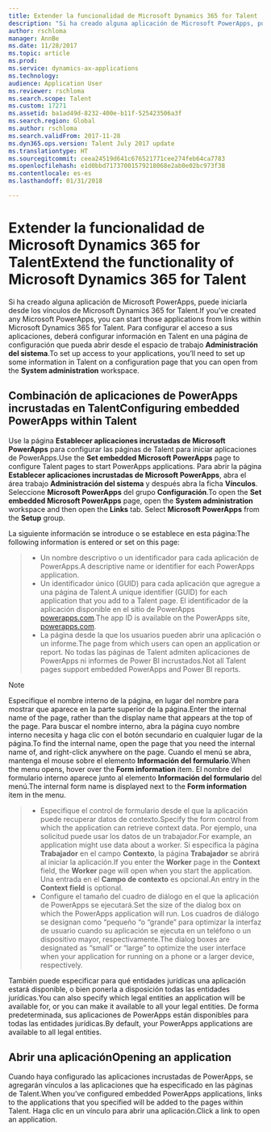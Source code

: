 ```yaml
---
title: Extender la funcionalidad de Microsoft Dynamics 365 for Talent
description: "Si ha creado alguna aplicación de Microsoft PowerApps, puede iniciarla desde los vínculos de Microsoft Dynamics 365 for Talent."
author: rschloma
manager: AnnBe
ms.date: 11/28/2017
ms.topic: article
ms.prod: 
ms.service: dynamics-ax-applications
ms.technology: 
audience: Application User
ms.reviewer: rschloma
ms.search.scope: Talent
ms.custom: 17271
ms.assetid: ba1ad49d-8232-400e-b11f-525423506a3f
ms.search.region: Global
ms.author: rschloma
ms.search.validFrom: 2017-11-28
ms.dyn365.ops.version: Talent July 2017 update
ms.translationtype: HT
ms.sourcegitcommit: ceea24519d641c676521771cee274feb64ca7783
ms.openlocfilehash: e1d0bbd71737001579218068e2ab0e02bc973f38
ms.contentlocale: es-es
ms.lasthandoff: 01/31/2018

---
```

# <a name="extend-the-functionality-of-microsoft-dynamics-365-for-talent"></a><span data-ttu-id="a06ef-103">Extender la funcionalidad de Microsoft Dynamics 365 for Talent</span><span class="sxs-lookup"><span data-stu-id="a06ef-103">Extend the functionality of Microsoft Dynamics 365 for Talent</span></span>
<span data-ttu-id="a06ef-104">Si ha creado alguna aplicación de Microsoft PowerApps, puede iniciarla desde los vínculos de Microsoft Dynamics 365 for Talent.</span><span class="sxs-lookup"><span data-stu-id="a06ef-104">If you’ve created any Microsoft PowerApps, you can start those applications from links within Microsoft Dynamics 365 for Talent.</span></span> <span data-ttu-id="a06ef-105">Para configurar el acceso a sus aplicaciones, deberá configurar información en Talent en una página de configuración que pueda abrir desde el espacio de trabajo **Administración del sistema**.</span><span class="sxs-lookup"><span data-stu-id="a06ef-105">To set up access to your applications, you’ll need to set up some information in Talent on a configuration page that you can open from the **System administration** workspace.</span></span>

## <a name="configuring-embedded-powerapps-within-talent"></a><span data-ttu-id="a06ef-106">Combinación de aplicaciones de PowerApps incrustadas en Talent</span><span class="sxs-lookup"><span data-stu-id="a06ef-106">Configuring embedded PowerApps within Talent</span></span>
<span data-ttu-id="a06ef-107">Use la página **Establecer aplicaciones incrustadas de Microsoft PowerApps** para configurar las páginas de Talent para iniciar aplicaciones de PowerApps.</span><span class="sxs-lookup"><span data-stu-id="a06ef-107">Use the **Set embedded Microsoft PowerApps** page to configure Talent pages to start PowerApps applications.</span></span> <span data-ttu-id="a06ef-108">Para abrir la página **Establecer aplicaciones incrustadas de Microsoft PowerApps**, abra el área trabajo **Administración del sistema** y después abra la ficha **Vínculos**. Seleccione **Microsoft PowerApps** del grupo **Configuración**.</span><span class="sxs-lookup"><span data-stu-id="a06ef-108">To open the **Set embedded Microsoft PowerApps** page, open the **System administration** workspace and then open the **Links** tab. Select **Microsoft PowerApps** from the **Setup** group.</span></span> 

<span data-ttu-id="a06ef-109">La siguiente información se introduce o se establece en esta página:</span><span class="sxs-lookup"><span data-stu-id="a06ef-109">The following information is entered or set on this page:</span></span> 

> - <span data-ttu-id="a06ef-110">Un nombre descriptivo o un identificador para cada aplicación de PowerApps.</span><span class="sxs-lookup"><span data-stu-id="a06ef-110">A descriptive name or identifier for each PowerApps application.</span></span>
> - <span data-ttu-id="a06ef-111">Un identificador único (GUID) para cada aplicación que agregue a una página de Talent.</span><span class="sxs-lookup"><span data-stu-id="a06ef-111">A unique identifier (GUID) for each application that you add to a Talent page.</span></span> <span data-ttu-id="a06ef-112">El identificador de la aplicación disponible en el sitio de PowerApps [powerapps.com](http://powerapps.com/).</span><span class="sxs-lookup"><span data-stu-id="a06ef-112">The app ID is available on the PowerApps site, [powerapps.com](http://powerapps.com/).</span></span> 
> - <span data-ttu-id="a06ef-113">La página desde la que los usuarios pueden abrir una aplicación o un informe.</span><span class="sxs-lookup"><span data-stu-id="a06ef-113">The page from which users can open an application or report.</span></span> <span data-ttu-id="a06ef-114">No todas las páginas de Talent admiten aplicaciones de PowerApps ni informes de Power BI incrustados.</span><span class="sxs-lookup"><span data-stu-id="a06ef-114">Not all Talent pages support embedded PowerApps and Power BI reports.</span></span> 

 > [!NOTE]
 >  <span data-ttu-id="a06ef-115">Especifique el nombre interno de la página, en lugar del nombre para mostrar que aparece en la parte superior de la página.</span><span class="sxs-lookup"><span data-stu-id="a06ef-115">Enter the internal name of the page, rather than the display name that appears at the top of the page.</span></span> <span data-ttu-id="a06ef-116">Para buscar el nombre interno, abra la página cuyo nombre interno necesita y haga clic con el botón secundario en cualquier lugar de la página.</span><span class="sxs-lookup"><span data-stu-id="a06ef-116">To find the internal name, open the page that you need the internal name of, and right-click anywhere on the page.</span></span> <span data-ttu-id="a06ef-117">Cuando el menú se abra, mantenga el mouse sobre el elemento **Información del formulario**.</span><span class="sxs-lookup"><span data-stu-id="a06ef-117">When the menu opens, hover over the **Form information** item.</span></span> <span data-ttu-id="a06ef-118">El nombre del formulario interno aparece junto al elemento **Información del formulario** del menú.</span><span class="sxs-lookup"><span data-stu-id="a06ef-118">The internal form name is displayed next to the **Form information** item in the menu.</span></span>
 
> - <span data-ttu-id="a06ef-119">Especifique el control de formulario desde el que la aplicación puede recuperar datos de contexto.</span><span class="sxs-lookup"><span data-stu-id="a06ef-119">Specify the form control from which the application can retrieve context data.</span></span> <span data-ttu-id="a06ef-120">Por ejemplo, una solicitud puede usar los datos de un trabajador.</span><span class="sxs-lookup"><span data-stu-id="a06ef-120">For example, an application might use data about a worker.</span></span> <span data-ttu-id="a06ef-121">Si especifica la página **Trabajador** en el campo **Contexto**, la página **Trabajador** se abrirá al iniciar la aplicación.</span><span class="sxs-lookup"><span data-stu-id="a06ef-121">If you enter the **Worker** page in the **Context** field, the **Worker** page will open when you start the application.</span></span> <span data-ttu-id="a06ef-122">Una entrada en el **Campo de contexto** es opcional.</span><span class="sxs-lookup"><span data-stu-id="a06ef-122">An entry in the **Context field** is optional.</span></span> 
> - <span data-ttu-id="a06ef-123">Configure el tamaño del cuadro de diálogo en el que la aplicación de PowerApps se ejecutará.</span><span class="sxs-lookup"><span data-stu-id="a06ef-123">Set the size of the dialog box on which the PowerApps application will run.</span></span> <span data-ttu-id="a06ef-124">Los cuadros de diálogo se designan como “pequeño “o “grande” para optimizar la interfaz de usuario cuando su aplicación se ejecuta en un teléfono o un dispositivo mayor, respectivamente.</span><span class="sxs-lookup"><span data-stu-id="a06ef-124">The dialog boxes are designated as “small” or “large” to optimize the user interface when your application for running on a phone or a larger device, respectively.</span></span> 

<span data-ttu-id="a06ef-125">También puede especificar para qué entidades jurídicas una aplicación estará disponible, o bien ponerla a disposición todas las entidades jurídicas.</span><span class="sxs-lookup"><span data-stu-id="a06ef-125">You can also specify which legal entities an application will be available for, or you can make it available to all your legal entities.</span></span> <span data-ttu-id="a06ef-126">De forma predeterminada, sus aplicaciones de PowerApps están disponibles para todas las entidades jurídicas.</span><span class="sxs-lookup"><span data-stu-id="a06ef-126">By default, your PowerApps applications are available to all legal entities.</span></span>

## <a name="opening-an-application"></a><span data-ttu-id="a06ef-127">Abrir una aplicación</span><span class="sxs-lookup"><span data-stu-id="a06ef-127">Opening an application</span></span>
<span data-ttu-id="a06ef-128">Cuando haya configurado las aplicaciones incrustadas de PowerApps, se agregarán vínculos a las aplicaciones que ha especificado en las páginas de Talent.</span><span class="sxs-lookup"><span data-stu-id="a06ef-128">When you’ve configured embedded PowerApps applications, links to the applications that you specified will be added to the pages within Talent.</span></span> <span data-ttu-id="a06ef-129">Haga clic en un vínculo para abrir una aplicación.</span><span class="sxs-lookup"><span data-stu-id="a06ef-129">Click a link to open an application.</span></span> 



